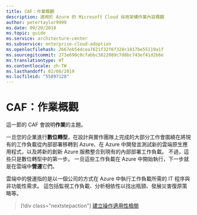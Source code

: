 ```yaml
---
title: CAF：作業概觀
description: 適用於 Azure 的 Microsoft Cloud 採用架構作業內容概觀
author: petertaylor9999
ms.date: 09/20/2018
ms.topic: guide
ms.service: architecture-center
ms.subservice: enterprise-cloud-adoption
ms.openlocfilehash: 2667eb54dcea7621f32f6f328c1817be55119a1f
ms.sourcegitcommit: 273e690c0cfabbc3822089c7d8bc743ef41d2b6e
ms.translationtype: HT
ms.contentlocale: zh-TW
ms.lasthandoff: 02/08/2019
ms.locfileid: "55897128"
---
```

# <a name="caf-operations-overview"></a>CAF：作業概觀

這一節的 CAF 會說明**作業**的主題。

一旦您的企業進行**數位轉型**，在設計與實作團隊上完成的大部分工作會圍繞在將現有的工作負載從內部部署移轉到 Azure、在 Azure 中開發並測試新的雲端原生應用程式，以及將新的創新 Azure 服務整合到現有的內部部署工作負載。 不過，這些只是數位轉型中的第一步。 一旦這些工作負載在 Azure 中開始執行，下一步就是在雲端中**營運**它們。

雲端中的營運指的是以一個公司的方式在 Azure 中執行工作負載所需的 IT 程序與非功能性需求。 這包括監視工作負載、分析相依性以找出瓶頸、發展災害復原策略等。

> [!div class="nextstepaction"]
> [建立操作適用性檢閱](operational-fitness-review.md)
